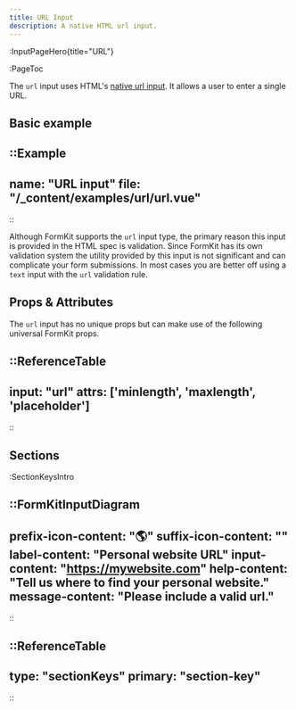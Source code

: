 ```yaml
---
title: URL Input
description: A native HTML url input.
---
```


:InputPageHero{title="URL"}

:PageToc

The `url` input uses HTML's [native url input](https://developer.mozilla.org/en-US/docs/Web/HTML/Element/input/url). It allows a user to enter a single URL.

## Basic example

::Example
---
name: "URL input"
file: "/_content/examples/url/url.vue"
---
::


<callout type="tip" label="Consider using text input">
Although FormKit supports the <code>url</code> input type, the primary reason this input is provided in the HTML spec is validation. Since FormKit has its own validation system the utility provided by this input is not significant and can complicate your form submissions. In most cases you are better off using a <code>text</code> input with the <code>url</code> validation rule.
</callout>

## Props & Attributes

The `url` input has no unique props but can make use of the following universal
FormKit props.

::ReferenceTable
---
input: "url" 
attrs: ['minlength', 'maxlength', 'placeholder']
---
::


## Sections

:SectionKeysIntro

::FormKitInputDiagram
---
prefix-icon-content: "🌎"
suffix-icon-content: ""
label-content: "Personal website URL"
input-content: "https://mywebsite.com"
help-content: "Tell us where to find your personal website."
message-content: "Please include a valid url."
---
::

::ReferenceTable
---
type: "sectionKeys"
primary: "section-key"
---
::

